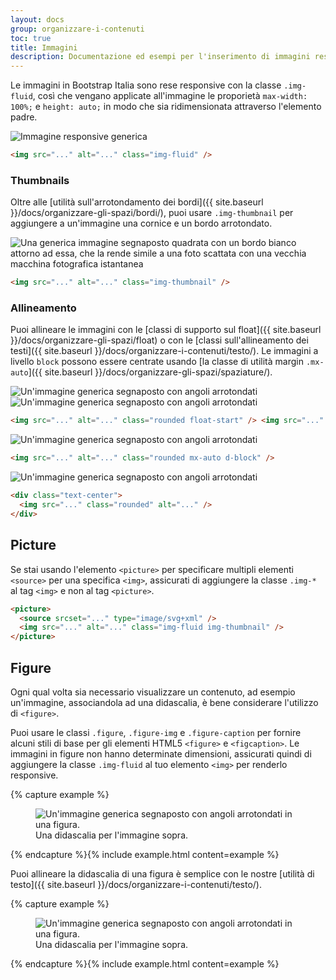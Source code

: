 ```yaml
---
layout: docs
group: organizzare-i-contenuti
toc: true
title: Immagini
description: Documentazione ed esempi per l'inserimento di immagini responsive, che quindi non diventano mai più grandi dei loro elementi genitore.
---
```


Le immagini in Bootstrap Italia sono rese responsive con la classe `.img-fluid`, così che vengano applicate all'immagine le proporietà `max-width: 100%;` e `height: auto;` in modo che sia ridimensionata attraverso l'elemento padre.

<div class="bd-example">
  <img src="https://via.placeholder.com/120x120/ebebeb/808080/?text=Immagine" class="img-fluid" alt="Immagine responsive generica">
</div>

```html
<img src="..." alt="..." class="img-fluid" />
```

### Thumbnails

Oltre alle [utilità sull'arrotondamento dei bordi]({{ site.baseurl }}/docs/organizzare-gli-spazi/bordi/), puoi usare `.img-thumbnail` per aggiungere a un'immagine una cornice e un bordo arrotondato.

<div class="bd-example bd-example-images">
  <img src="https://via.placeholder.com/120x120/ebebeb/808080/?text=Immagine" class="img-thumbnail" alt="Una generica immagine segnaposto quadrata con un bordo bianco attorno ad essa, che la rende simile a una foto scattata con una vecchia macchina fotografica istantanea">
</div>

```html
<img src="..." alt="..." class="img-thumbnail" />
```

### Allineamento

Puoi allineare le immagini con le [classi di supporto sul float]({{ site.baseurl }}/docs/organizzare-gli-spazi/float) o con le [classi sull'allineamento dei testi]({{ site.baseurl }}/docs/organizzare-i-contenuti/testo/). Le immagini a livello `block` possono essere centrate usando [la classe di utilità margin `.mx-auto`]({{ site.baseurl }}/docs/organizzare-gli-spazi/spaziature/).

<div class="bd-example bd-example-images">
  <img src="https://via.placeholder.com/120x120/ebebeb/808080/?text=Immagine" class="rounded float-start" alt="Un'immagine generica segnaposto con angoli arrotondati">
  <img src="https://via.placeholder.com/120x120/ebebeb/808080/?text=Immagine" class="rounded float-end" alt="Un'immagine generica segnaposto con angoli arrotondati">
</div>

```html
<img src="..." alt="..." class="rounded float-start" /> <img src="..." alt="..." class="rounded float-end" />
```

<div class="bd-example bd-example-images">
  <img src="https://via.placeholder.com/120x120/ebebeb/808080/?text=Immagine" class="rounded mx-auto d-block" alt="Un'immagine generica segnaposto con angoli arrotondati">
</div>

```html
<img src="..." alt="..." class="rounded mx-auto d-block" />
```

<div class="bd-example bd-example-images">
  <div class="text-center">
    <img src="https://via.placeholder.com/120x120/ebebeb/808080/?text=Immagine" class="rounded" alt="Un'immagine generica segnaposto con angoli arrotondati">
  </div>
</div>

```html
<div class="text-center">
  <img src="..." class="rounded" alt="..." />
</div>
```

## Picture

Se stai usando l'elemento `<picture>` per specificare multipli elementi `<source>` per una specifica `<img>`, assicurati di aggiungere la classe `.img-*` al tag `<img>` e non al tag `<picture>`.

```html
​<picture>
  <source srcset="..." type="image/svg+xml" />
  <img src="..." alt="..." class="img-fluid img-thumbnail" />
</picture>
```

## Figure

Ogni qual volta sia necessario visualizzare un contenuto, ad esempio un'immagine, associandola ad una didascalia, è bene considerare l'utilizzo di `<figure>`.

Puoi usare le classi `.figure`, `.figure-img` e `.figure-caption` per fornire alcuni stili di base per gli elementi HTML5 `<figure>` e `<figcaption>`. Le immagini in figure non hanno determinate dimensioni, assicurati quindi di aggiungere la classe `.img-fluid` al tuo elemento `<img>` per renderlo responsive.

{% capture example %}

<figure class="figure">
  <img src="https://via.placeholder.com/240x120/ebebeb/808080/?text=Immagine" class="figure-img img-fluid rounded" alt="Un'immagine generica segnaposto con angoli arrotondati in una figura.">
  <figcaption class="figure-caption">Una didascalia per l'immagine sopra.</figcaption>
</figure>
{% endcapture %}{% include example.html content=example %}

Puoi allineare la didascalia di una figura è semplice con le nostre [utilità di testo]({{ site.baseurl }}/docs/organizzare-i-contenuti/testo/).

{% capture example %}

<figure class="figure">
  <img src="https://via.placeholder.com/240x120/ebebeb/808080/?text=Immagine" class="figure-img img-fluid rounded" alt="Un'immagine generica segnaposto con angoli arrotondati in una figura.">
  <figcaption class="figure-caption text-end">Una didascalia per l'immagine sopra.</figcaption>
</figure>
{% endcapture %}{% include example.html content=example %}
